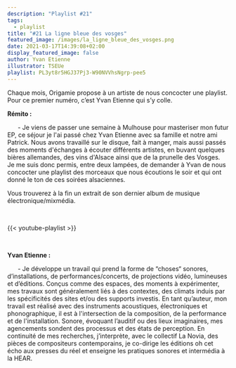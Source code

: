 ```yaml
---
description: "Playlist #21"
tags:
  - playlist
title: "#21 La ligne bleue des vosges"
featured_image: /images/la_ligne_bleue_des_vosges.png
date: 2021-03-17T14:39:08+02:00
display_featured_image: false
author: Yvan Etienne
illustrator: TSEUe
playlist: PL3yt8r5HGJ37Pj3-W90NVVhsNgrp-pee5
---
```

Chaque mois, Origamie propose à un artiste de nous concocter une playlist. Pour ce premier numéro, c’est Yvan Etienne qui s’y colle.

**Rémito :**

&nbsp;&nbsp;&nbsp;&nbsp;&nbsp;&nbsp;- Je viens de passer une semaine à Mulhouse pour masteriser mon futur EP, ce séjour je l'ai passé chez Yvan Etienne avec sa famille et notre ami Patrick. Nous avons travaillé sur le disque, fait à manger, mais aussi passés des moments d'échanges à écouter différents artistes, en buvant quelques bières allemandes, des vins d'Alsace ainsi que de la prunelle des Vosges.
Je me suis donc permis, entre deux lampées, de demander à Yvan de nous concocter une playlist des morceaux que nous écoutions le soir et qui ont donné le ton de ces soirées alsaciennes.

Vous trouverez à la fin un extrait de son dernier album de musique électronique/mixmédia.

<br/>

{{< youtube-playlist >}}

<br/>

**Yvan Etienne :**

&nbsp;&nbsp;&nbsp;&nbsp;&nbsp;&nbsp;- Je développe un travail qui prend la forme de “choses“ sonores, d’installations, de performances/concerts, de projections vidéo, lumineuses et d’éditions.
Conçus comme des espaces, des moments à expérimenter, mes travaux sont généralement liés à des contextes, des climats induis par les spécificités des sites et/ou des supports investis.
En tant qu’auteur, mon travail est réalisé avec des instruments acoustiques, électroniques et phonographique, il est à l'intersection de la composition, de la performance et de l'installation.
Sonore, évoquant l’auditif ou des lieux imaginaires, mes agencements sondent des processus et des états de perception.
En continuité de mes recherches, j’interprète, avec le collectif La Novia, des pièces de compositeurs contemporains, je co-dirige les éditions oh cet écho aux presses du réel et enseigne les pratiques sonores et intermédia à la HEAR.